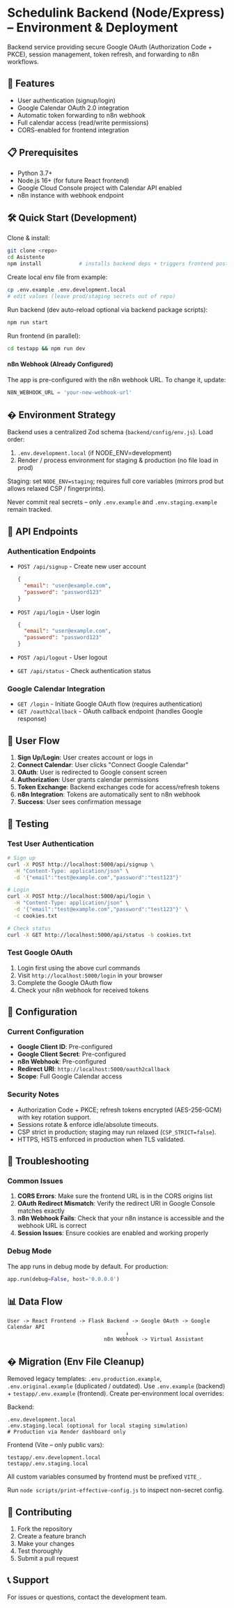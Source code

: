 # Schedulink Backend (Node/Express) – Environment & Deployment

Backend service providing secure Google OAuth (Authorization Code + PKCE), session management, token refresh, and forwarding to n8n workflows.

## 🚀 Features

- User authentication (signup/login)
- Google Calendar OAuth 2.0 integration
- Automatic token forwarding to n8n webhook
- Full calendar access (read/write permissions)
- CORS-enabled for frontend integration

## 📋 Prerequisites

- Python 3.7+
- Node.js 16+ (for future React frontend)
- Google Cloud Console project with Calendar API enabled
- n8n instance with webhook endpoint

## 🛠️ Quick Start (Development)

Clone & install:
```bash
git clone <repo>
cd Asistente
npm install            # installs backend deps + triggers frontend postinstall
```

Create local env file from example:
```bash
cp .env.example .env.development.local
# edit values (leave prod/staging secrets out of repo)
```

Run backend (dev auto-reload optional via backend package scripts):
```bash
npm run start
```

Run frontend (in parallel):
```bash
cd testapp && npm run dev
```

#### n8n Webhook (Already Configured)

The app is pre-configured with the n8n webhook URL. To change it, update:
```python
N8N_WEBHOOK_URL = 'your-new-webhook-url'
```

## � Environment Strategy

Backend uses a centralized Zod schema (`backend/config/env.js`). Load order:
1. `.env.development.local` (if NODE_ENV=development)
2. Render / process environment for staging & production (no file load in prod)

Staging: set `NODE_ENV=staging`; requires full core variables (mirrors prod but allows relaxed CSP / fingerprints).

Never commit real secrets – only `.env.example` and `.env.staging.example` remain tracked.

## 📡 API Endpoints

### Authentication Endpoints

- `POST /api/signup` - Create new user account
  ```json
  {
    "email": "user@example.com",
    "password": "password123"
  }
  ```

- `POST /api/login` - User login
  ```json
  {
    "email": "user@example.com",
    "password": "password123"
  }
  ```

- `POST /api/logout` - User logout

- `GET /api/status` - Check authentication status

### Google Calendar Integration

- `GET /login` - Initiate Google OAuth flow (requires authentication)
- `GET /oauth2callback` - OAuth callback endpoint (handles Google response)

## 🔄 User Flow

1. **Sign Up/Login**: User creates account or logs in
2. **Connect Calendar**: User clicks "Connect Google Calendar" 
3. **OAuth**: User is redirected to Google consent screen
4. **Authorization**: User grants calendar permissions
5. **Token Exchange**: Backend exchanges code for access/refresh tokens
6. **n8n Integration**: Tokens are automatically sent to n8n webhook
7. **Success**: User sees confirmation message

## 🧪 Testing

### Test User Authentication

```bash
# Sign up
curl -X POST http://localhost:5000/api/signup \
  -H "Content-Type: application/json" \
  -d '{"email":"test@example.com","password":"test123"}'

# Login
curl -X POST http://localhost:5000/api/login \
  -H "Content-Type: application/json" \
  -d '{"email":"test@example.com","password":"test123"}' \
  -c cookies.txt

# Check status
curl -X GET http://localhost:5000/api/status -b cookies.txt
```

### Test Google OAuth

1. Login first using the above curl commands
2. Visit `http://localhost:5000/login` in your browser
3. Complete the Google OAuth flow
4. Check your n8n webhook for received tokens

## 🔧 Configuration

### Current Configuration

- **Google Client ID**: Pre-configured
- **Google Client Secret**: Pre-configured  
- **n8n Webhook**: Pre-configured
- **Redirect URI**: `http://localhost:5000/oauth2callback`
- **Scope**: Full Google Calendar access

### Security Notes

- Authorization Code + PKCE; refresh tokens encrypted (AES-256-GCM) with key rotation support.
- Sessions rotate & enforce idle/absolute timeouts.
- CSP strict in production; staging may run relaxed (`CSP_STRICT=false`).
- HTTPS, HSTS enforced in production when TLS validated.

## 🐛 Troubleshooting

### Common Issues

1. **CORS Errors**: Make sure the frontend URL is in the CORS origins list
2. **OAuth Redirect Mismatch**: Verify the redirect URI in Google Console matches exactly
3. **n8n Webhook Fails**: Check that your n8n instance is accessible and the webhook URL is correct
4. **Session Issues**: Ensure cookies are enabled and working properly

### Debug Mode

The app runs in debug mode by default. For production:

```python
app.run(debug=False, host='0.0.0.0')
```

## 📊 Data Flow

```
User -> React Frontend -> Flask Backend -> Google OAuth -> Google Calendar API
                                      ↓
                               n8n Webhook -> Virtual Assistant
```

## � Migration (Env File Cleanup)

Removed legacy templates: `.env.production.example`, `.env.original.example` (duplicated / outdated). Use `.env.example` (backend) + `testapp/.env.example` (frontend). Create per‑environment local overrides:

Backend:
```
.env.development.local
.env.staging.local (optional for local staging simulation)
# Production via Render dashboard only
```

Frontend (Vite – only public vars):
```
testapp/.env.development.local
testapp/.env.staging.local
```

All custom variables consumed by frontend must be prefixed `VITE_`.

Run `node scripts/print-effective-config.js` to inspect non-secret config.

## 🤝 Contributing

1. Fork the repository
2. Create a feature branch
3. Make your changes
4. Test thoroughly
5. Submit a pull request

## 📞 Support

For issues or questions, contact the development team.
